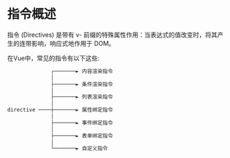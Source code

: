 # 指令概述

指令 (Directives) 是带有 v- 前缀的特殊属性作用：当表达式的值改变时，将其产生的连带影响，响应式地作用于 DOM。

在Vue中，常见的指令有以下这些:

```txt
              ┌───────► 内容渲染指令
              │
              ├───────► 条件渲染指令
              │
              ├───────► 列表渲染指令
              │
directive ────┼───────► 属性绑定指令
              │
              ├───────► 事件绑定指令
              │
              ├───────► 表单绑定指令
              │
              └───────► 自定义指令
```
